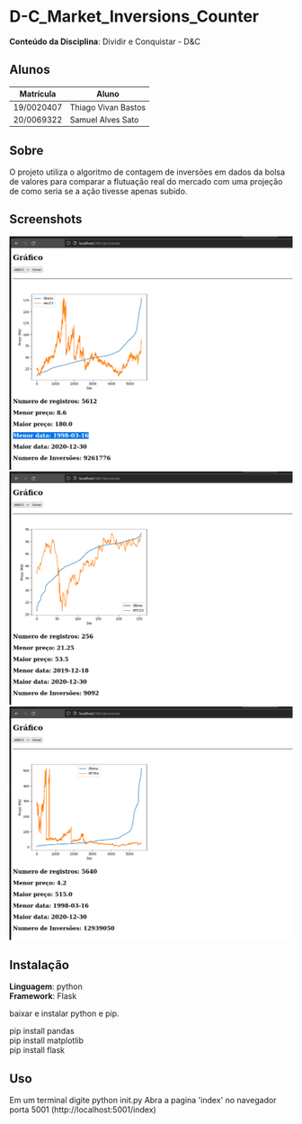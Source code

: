 # D-C_Market_Inversions_Counter


**Conteúdo da Disciplina**: Dividir e Conquistar - D&C<br>

## Alunos
|Matrícula | Aluno |
| -- | -- |
| 19/0020407 | Thiago Vivan Bastos |
| 20/0069322 | Samuel Alves Sato |

## Sobre 
O projeto utiliza o algoritmo de contagem de inversões em dados da bolsa de valores para comparar a flutuação real do mercado com uma projeção de como seria se a ação tivesse apenas subido.

## Screenshots

![img](./imagens/Captura%20de%20tela%20de%202023-06-20%2023-09-19.png)
![img](./imagens/Captura%20de%20tela%20de%202023-06-20%2023-10-05.png)
![img](./imagens/Captura%20de%20tela%20de%202023-06-20%2023-10-33.png)

## Instalação 
**Linguagem**: python<br>
**Framework**: Flask<br>

baixar e instalar python e pip.<br>

pip install pandas <br>
pip install matplotlib <br>
pip install flask <br>

## Uso 
Em um terminal digite python init.py
Abra a pagina 'index' no navegador porta 5001 (http://localhost:5001/index)




